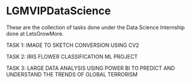 # LGMVIPDataScience
These are the collection of tasks done under the Data Science Internship done at LetsGrowMore.

TASK 1: IMAGE TO SKETCH CONVERSION USING CV2

TASK 2: IRIS FLOWER CLASSIFICATION ML PROJECT

TASK 3: LARGE DATA ANALYSIS USING POWER BI TO PREDICT AND UNDERSTAND THE TRENDS OF GLOBAL TERRORISM

